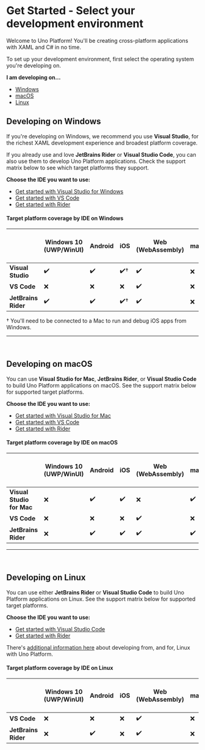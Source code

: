 # Get Started - Select your development environment

Welcome to Uno Platform! You'll be creating cross-platform applications with XAML and C# in no time.

To set up your development environment, first select the operating system you're developing on.

**I am developing on...**

 - [Windows](#developing-on-windows)
 - [macOS](#developing-on-macos)
 - [Linux](#developing-on-linux)

 ## Developing on Windows

If you're developing on Windows, we recommend you use **Visual Studio**, for the richest XAML development experience and broadest platform coverage. 

If you already use and love **JetBrains Rider** or **Visual Studio Code**, you can also use them to develop Uno Platform applications. Check the support matrix below to see which target platforms they support.

**Choose the IDE you want to use:**

 - [Get started with Visual Studio for Windows](get-started-vs.md)
 - [Get started with VS Code](get-started-vscode.md)
 - [Get started with Rider](get-started-rider.md)

 #### Target platform coverage by IDE on Windows

 |                 | Windows 10 (UWP/WinUI) | Android | iOS | Web (WebAssembly) | macOS | Linux (Skia-Gtk) | Windows 7+ (Skia-WPF) |
|-----------------|------------------------|---------|-----|-------------------|-------|------------------|-----------------------|
| **Visual Studio**   | ✔️                      | ✔️       | ✔️†  | ✔️                 | ❌     | ✔️                | ✔️                     |
| **VS Code**         | ❌                      | ❌       | ❌   | ✔️                 | ❌     | ✔️                | ✔️                     |
| **JetBrains Rider** | ✔️                      | ✔️       | ✔️†  | ✔️                 | ❌     | ✔️                | ✔️                     |


 † You'll need to be connected to a Mac to run and debug iOS apps from Windows.

 ***
 <br>

 ## Developing on macOS

You can use **Visual Studio for Mac**, **JetBrains Rider**, or **Visual Studio Code** to build Uno Platform applications on macOS. See the support matrix below for supported target platforms.

**Choose the IDE you want to use:**

 - [Get started with Visual Studio for Mac](get-started-vsmac.md)
 - [Get started with VS Code](get-started-vscode.md)
 - [Get started with Rider](get-started-rider.md)

 #### Target platform coverage by IDE on macOS

|                       | Windows 10 (UWP/WinUI) | Android | iOS | Web (WebAssembly) | macOS | Linux (Skia-Gtk) | Windows 7+ (Skia-WPF) |
|-----------------------|------------------------|---------|-----|-------------------|-------|------------------|-----------------------|
| **Visual Studio for Mac** | ❌                      | ✔️       | ✔️   | ❌                 | ✔️     | ✔️                | ❌                     |
| **VS Code**               | ❌                      | ❌       | ❌   | ✔️                 | ❌     | ✔️                | ❌                     |
| **JetBrains Rider**       | ❌                      | ✔️       | ✔️   | ✔️                 | ✔️     | ✔️                | ❌                     |

***
 <br>

 ## Developing on Linux

 You can use either **JetBrains Rider** or **Visual Studio Code** to build Uno Platform applications on Linux. See the support matrix below for supported target platforms.
 
**Choose the IDE you want to use:**

 - [Get started with Visual Studio Code](get-started-vscode.md)
 - [Get started with Rider](get-started-rider.md)

 There's [additional information here](get-started-with-linux.md) about developing from, and for, Linux with Uno Platform.

 #### Target platform coverage by IDE on Linux

|                 | Windows 10 (UWP/WinUI) | Android | iOS | Web (WebAssembly) | macOS | Linux (Skia-Gtk) | Windows 7+ (Skia-WPF) |
|-----------------|------------------------|---------|-----|-------------------|-------|------------------|-----------------------|
| **VS Code**         | ❌                      | ❌       | ❌   | ✔️                 | ❌     | ✔️                | ❌                     |
| **JetBrains Rider** | ❌                      | ✔️       | ❌   | ✔️                 | ❌     | ✔️                | ❌                     |